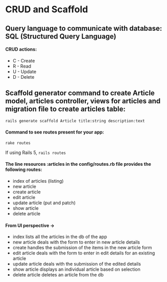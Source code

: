 # CRUD and Scaffold

## Query language to communicate with database: SQL \(Structured Query Language\)

#### CRUD actions:

* C - Create
* R - Read
* U - Update
* D - Delete

## Scaffold generator command to create Article model, articles controller, views for articles and migration file to create articles table:

`rails generate scaffold Article title:string description:text`

#### Command to see routes present for your app:

`rake routes`

If using Rails 5, `rails routes`

#### The line resources :articles in the config/routes.rb file provides the following routes:

* index of articles \(listing\)
* new article
* create article
* edit article
* update article \(put and patch\)
* show article
* delete article

#### From UI perspective -&gt;

* index lists all the articles in the db of the app
* new article deals with the form to enter in new article details
* create handles the submission of the items in the new article form
* edit article deals with the form to enter in edit details for an existing article
* update article deals with the submission of the edited details
* show article displays an individual article based on selection
* delete article deletes an article from the db

